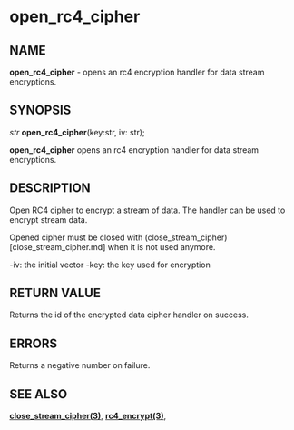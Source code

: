 # open_rc4_cipher

## NAME

**open_rc4_cipher** - opens an rc4 encryption handler for data stream encryptions.

## SYNOPSIS

_str_ **open_rc4_cipher**(key:str, iv: str);

**open_rc4_cipher** opens an rc4 encryption handler for data stream encryptions.

## DESCRIPTION

Open RC4 cipher to encrypt a stream of data. The handler can be used to encrypt stream data. 

Opened cipher must be closed with (close_stream_cipher)[close_stream_cipher.md] when it is not used anymore.

-iv: the initial vector
-key: the key used for encryption

## RETURN VALUE

Returns the id of the encrypted data cipher handler on success.

## ERRORS

Returns a negative number on failure.

## SEE ALSO

**[close_stream_cipher(3)](close_stream_cipher.md)**,
**[rc4_encrypt(3)](rc4_encrypt.md)**,
